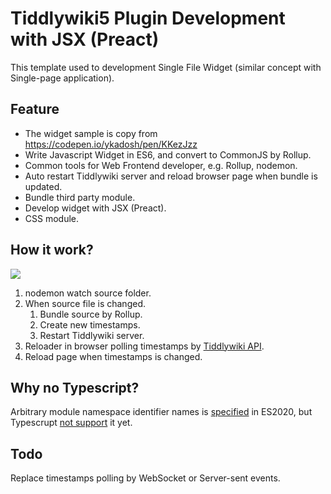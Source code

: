 # Tiddlywiki5 Plugin Development with JSX (Preact)

This template used to development Single File Widget (similar concept with Single-page application).

## Feature

- The widget sample is copy from https://codepen.io/ykadosh/pen/KKezJzz
- Write Javascript Widget in ES6, and convert to CommonJS by Rollup.
- Common tools for Web Frontend developer, e.g. Rollup, nodemon.
- Auto restart Tiddlywiki server and reload browser page when bundle is updated.
- Bundle third party module.
- Develop widget with JSX (Preact).
- CSS module.

## How it work?

![](./docs/flow.webp)

1. nodemon watch source folder.
2. When source file is changed.
    1. Bundle source by Rollup.
    2. Create new timestamps.
    3. Restart Tiddlywiki server.
3. Reloader in browser polling timestamps by [Tiddlywiki API](https://tiddlywiki.com/#WebServer%20API%3A%20Get%20File).
4. Reload page when timestamps is changed.

## Why no Typescript?

Arbitrary module namespace identifier names is [specified](https://github.com/tc39/ecma262/pull/2154) in ES2020,
but Typescrupt [not support](https://github.com/microsoft/TypeScript/issues/40594) it yet.

## Todo

Replace timestamps polling by WebSocket or Server-sent events.
